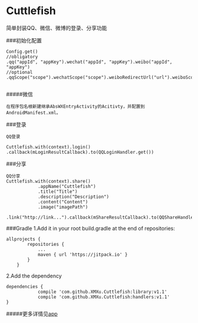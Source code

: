 # Cuttlefish
简单封装QQ、微信、微博的登录、分享功能

###初始化配置
```
Config.get()
//obligatory
.qq("appId", "appKey").wechat("appId", "appKey").weibo("appId", "appKey")
//optional
.qqScope("scope").wechatScope("scope").weiboRedirectUrl("url").weiboScope("scope");
	
```

#####微信
```
在程序包名根新建继承AbsWXEntryActivity的Acitivty，并配置到AndroidManifest.xml。

```


###登录
```
QQ登录	

Cuttlefish.with(context).login()
.callback(mLoginResultCallback).to(QQLoginHandler.get())
```

###分享
```
QQ分享
Cuttlefish.with(context).share()
            .appName("Cuttlefish")
            .title("Title")
            .description("Description")
            .content("Content")
            .image("imagePath")
            .link("http://link...").callback(mShareResultCallback).to(QQShareHandler.get(QQShareHandler.QZONE));
```

###Gradle
1.Add it in your root build.gradle at the end of repositories:

```
allprojects {
		repositories {
			...
			maven { url 'https://jitpack.io' }
		}
	}

```
2.Add the dependency

```
dependencies {
            compile 'com.github.XMXu.Cuttlefish:library:v1.1'
            compile 'com.github.XMXu.Cuttlefish:handlers:v1.1'
}
```

#####更多详情见[app](https://github.com/XMXu/Cuttlefish/tree/master/app)
